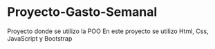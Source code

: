 # Proyecto-Gasto-Semanal
Proyecto donde se utilizo la POO
En este proyecto se utilizo Html, Css, JavaScript y Bootstrap
